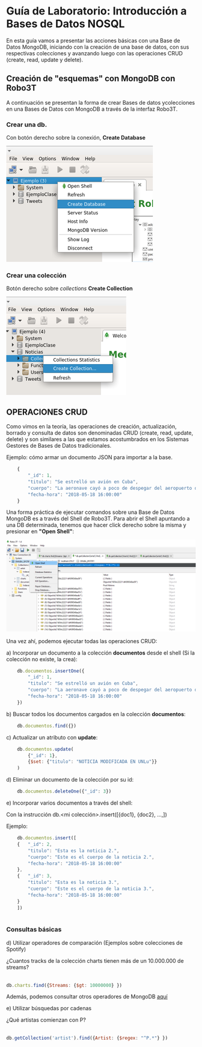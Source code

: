 # Guía de Laboratorio: Introducción a Bases de Datos NOSQL

En esta guía vamos a presentar las acciones básicas con una Base de Datos MongoDB, iniciando con la creación de una base de datos, con sus respectivas colecciones y avanzando luego con las operaciones CRUD (create, read, update y delete).

## Creación de "esquemas" con MongoDB con Robo3T

A continuación se presentan la forma de crear Bases de datos ycolecciones en una Bases de Datos con MongoDB a través de la interfaz Robo3T.

### Crear una db. 
Con botón derecho sobre la conexión, __Create Database__


![crear db](./imgs/Mongo-creardb.png)


### Crear una colección
Botón derecho sobre *collections* __Create Collection__

![crear col](./imgs/Mongo-crearcol.png)


## OPERACIONES CRUD

Como vimos en la teoría, las operaciones de creación, actualización, borrado y consulta de datos son denominadas CRUD (create, read, update, delete) y son similares a las que estamos acostumbrados en los Sistemas Gestores de Bases de Datos tradicionales.

Ejemplo: cómo armar un documento JSON para importar a la base.

```javascript
    { 
        "_id": 1,
        "titulo": "Se estrelló un avión en Cuba",
        "cuerpo": "La aeronave cayó a poco de despegar del aeropuerto de La Habana. Era un Boeing 737 de una compañía aérea subsidiaria de Cubana de Aviación. El presidente cubano Miguel Díaz-Canel se dirigió de inmediato al lugar del accidente.",
        "fecha-hora": "2018-05-18 16:00:00"
    }
```
Una forma práctica de ejecutar comandos sobre una Base de Datos MongoDB es a través del Shell de Robo3T. Para abrir el Shell apuntando a una DB determinada, tenemos que hacer click derecho sobre la misma y presionar en __"Open Shell"__:

![open_shell](./imgs/shell_robo3t.png)

Una vez ahí, podemos ejecutar todas las operaciones CRUD:

a) Incorporar un documento a la colección __documentos__ desde el shell (Si la colección no existe, la crea):

```javascript
    db.documentos.insertOne({ 
        "_id": 1,
        "titulo": "Se estrelló un avión en Cuba",
        "cuerpo": "La aeronave cayó a poco de despegar del aeropuerto de La Habana. Era un Boeing 737 de una compañía aérea subsidiaria de Cubana de Aviación. El presidente cubano Miguel Díaz-Canel se dirigió de inmediato al lugar del accidente.",
        "fecha-hora": "2018-05-18 16:00:00"
    })
```    

b) Buscar todos los documentos cargados en la colección __documentos__:
```javascript
    db.documentos.find({})
```

c) Actualizar un atributo con __update__:

```javascript
    db.documentos.update(
        {"_id": 1},
        {$set: {"titulo": "NOTICIA MODIFICADA EN UNLu"}}
    )
```

d) Eliminar un documento de la colección por su id:

```javascript
    db.documentos.deleteOne({"_id": 3})
```
    
e) Incorporar varios documentos a través del shell:

Con la instrucción db.<mi colección>.insert([{doc1}, {doc2}, ...,])

Ejemplo:

```javascript
    db.documentos.insert([       
    {   "_id": 2,
        "titulo": "Esta es la noticia 2.",
        "cuerpo": "Este es el cuerpo de la noticia 2.",
        "fecha-hora": "2018-05-18 16:00:00"
    },
    {   "_id": 3,
        "titulo": "Esta es la noticia 3.",
        "cuerpo": "Este es el cuerpo de la noticia 3.",
        "fecha-hora": "2018-05-18 16:00:00"
    }    
    ])
    
```

### Consultas básicas

d) Utilizar operadores de comparación (Ejemplos sobre colecciones de Spotify)

¿Cuantos tracks de la colección charts tienen más de un 10.000.000 de streams?

```javascript

db.charts.find({Streams: {$gt: 10000000} })

```
Además, podemos consultar otros operadores de MongoDB [aquí](https://docs.mongodb.com/manual/reference/operator/query-comparison/)

e) Utilizar búsquedas por cadenas

¿Qué artistas comienzan con P?

```javascript

db.getCollection('artist').find({Artist: {$regex: "^P.*"} })

```
